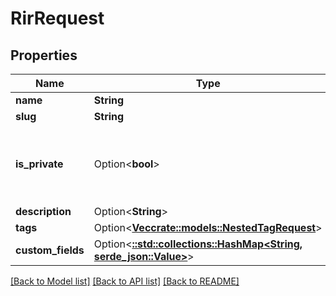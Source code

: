 # RirRequest

## Properties

Name | Type | Description | Notes
------------ | ------------- | ------------- | -------------
**name** | **String** |  | 
**slug** | **String** |  | 
**is_private** | Option<**bool**> | IP space managed by this RIR is considered private | [optional]
**description** | Option<**String**> |  | [optional]
**tags** | Option<[**Vec<crate::models::NestedTagRequest>**](NestedTagRequest.md)> |  | [optional]
**custom_fields** | Option<[**::std::collections::HashMap<String, serde_json::Value>**](serde_json::Value.md)> |  | [optional]

[[Back to Model list]](../README.md#documentation-for-models) [[Back to API list]](../README.md#documentation-for-api-endpoints) [[Back to README]](../README.md)


